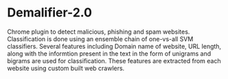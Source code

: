 # Demalifier-2.0
Chrome plugin to detect malicious, phishing and spam websites. Classification is done using an ensemble chain of one-vs-all SVM classifiers. 
Several features including Domain name of website, URL length, along with the informtion present in the text in the form of unigrams and bigrams are used for classification.
These features are extracted from each website using custom built web crawlers.
